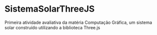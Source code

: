 # SistemaSolarThreeJS
Primeira atividade avaliativa da matéria Computação Gráfica, um sistema solar construído utilizando a biblioteca Three.js

